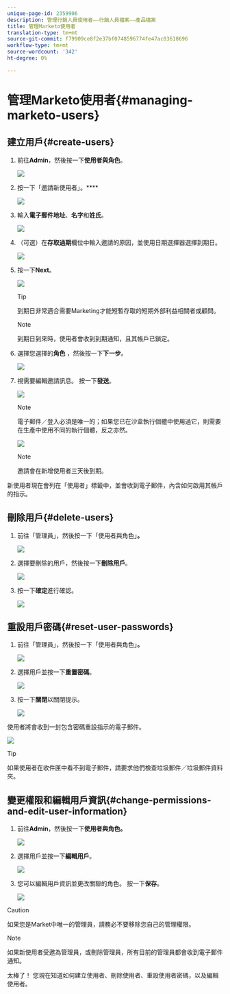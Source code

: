 ```yaml
---
unique-page-id: 2359906
description: 管理行銷人員使用者——行銷人員檔案——產品檔案
title: 管理Marketo使用者
translation-type: tm+mt
source-git-commit: f79909ce8f2e37bf0748596774fe47ac03618696
workflow-type: tm+mt
source-wordcount: '342'
ht-degree: 0%

---
```



# 管理Marketo使用者{#managing-marketo-users}

## 建立用戶{#create-users}

1. 前往&#x200B;**Admin**，然後按一下&#x200B;**使用者與角色**。

   ![](assets/image2014-9-9-11-3a34-3a58.png)

1. 按一下「邀請新使用者」。****

   ![](assets/image2014-9-9-11-3a35-3a15.png)

1. 輸入&#x200B;**電子郵件地址**、**名字**&#x200B;和&#x200B;**姓氏**。

   ![](assets/image2016-5-24-9-3a45-3a30.png)

1. （可選）在&#x200B;**存取過期**&#x200B;欄位中輸入邀請的原因，並使用日期選擇器選擇到期日。

   ![](assets/image2016-6-29-15-3a52-3a18.png)

1. 按一下&#x200B;**Next**。

   ![](assets/image2016-5-24-9-3a58-3a10.png)

   >[!TIP]
   >
   >到期日非常適合需要Marketing才能短暫存取的短期外部利益相關者或顧問。

   >[!NOTE]
   >
   >到期日到來時，使用者會收到到期通知，且其帳戶已鎖定。

1. 選擇您選擇的&#x200B;**角色** ，然後按一下&#x200B;**下一步**。

   ![](assets/image2016-5-24-10-3a1-3a33.png)

1. 視需要編輯邀請訊息。 按一下&#x200B;**發送**。

   ![](assets/image2016-5-24-10-3a3-3a56.png)

   >[!NOTE]
   >
   >電子郵件／登入必須是唯一的；如果您已在沙盒執行個體中使用過它，則需要在生產中使用不同的執行個體，反之亦然。

   ![](assets/image2016-5-24-10-3a21-3a57.png)

   >[!NOTE]
   >
   >邀請會在新增使用者三天後到期。

新使用者現在會列在「使用者」標籤中，並會收到電子郵件，內含如何啟用其帳戶的指示。

## 刪除用戶{#delete-users}

1. 前往「管理員」，然後按一下「使用者與角色」**。**

   ![](assets/image2014-9-9-11-3a36-3a21.png)

1. 選擇要刪除的用戶，然後按一下&#x200B;**刪除用戶**。

   ![](assets/image2014-9-9-11-3a36-3a36.png)

1. 按一下&#x200B;**確定**&#x200B;進行確認。

   ![](assets/image2014-9-9-11-3a36-3a51.png)

## 重設用戶密碼{#reset-user-passwords}

1. 前往「管理員」，然後按一下「使用者與角色」**。**

   ![](assets/image2014-9-9-11-3a41-3a0.png)

1. 選擇用戶並按一下&#x200B;**重置密碼**。

   ![](assets/image2014-9-9-11-3a41-3a19.png)

1. 按一下&#x200B;**關閉**&#x200B;以關閉提示。

   ![](assets/image2014-9-9-11-3a41-3a50.png)

使用者將會收到一封包含密碼重設指示的電子郵件。

![](assets/image2014-9-9-11-3a45-3a53.png)

>[!TIP]
>
>如果使用者在收件匣中看不到電子郵件，請要求他們檢查垃圾郵件／垃圾郵件資料夾。

## 變更權限和編輯用戶資訊{#change-permissions-and-edit-user-information}

1. 前往&#x200B;**Admin**，然後按一下&#x200B;**使用者與角色。**

   ![](assets/image2014-9-9-11-3a37-3a5.png)

1. 選擇用戶並按一下&#x200B;**編輯用戶**。

   ![](assets/image2014-9-9-11-3a37-3a16.png)

1. 您可以編輯用戶資訊並更改關聯的角色。 按一下&#x200B;**保存**。

   ![](assets/image2014-9-9-11-3a37-3a31.png)

>[!CAUTION]
>
>如果您是Market中唯一的管理員，請務必不要移除您自己的管理權限。

>[!NOTE]
>
>如果新使用者受邀為管理員，或刪除管理員，所有目前的管理員都會收到電子郵件通知。

太棒了！ 您現在知道如何建立使用者、刪除使用者、重設使用者密碼，以及編輯使用者。

